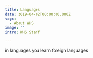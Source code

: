 ```yaml
---
title: Languages
date: 2019-04-02T00:00:00.000Z
tags:
  - About WHS
image: ''
intro: WHS Staff

---
```

in languages you learn foreign languages